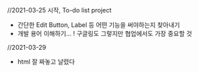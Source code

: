 //2021-03-25 시작, To-do list project

- 간단한 Edit Button, Label 등 어떤 기능을 써야하는지 찾아내기
- 개발 용어 이해하기... ! 구글링도 그렇지만 협업에서도 가장 중요할 것

//2021-03-29 

- html 잘 짜놓고 날렸다
